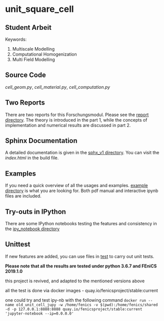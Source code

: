 # unit_square_cell

## Student Arbeit

Keywords:
 1. Multiscale Modelling
 2. Computational Homogenization
 3. Multi Field Modelling

## Source Code

*cell_geom.py*, *cell_material.py*, *cell_computation.py*

## Two Reports

There are two reports for this Forschungsmodul. Please see the
[report directory](./report/). The theory is introduced in the part 1, 
while the concepts of implementation and numerical results are discussed 
in part 2.

## Sphinx Documentation

A detailed documentation is given in the [sphx_v1 directory](sphx_v1/build/html/).
You can visit the *index.html* in the build file.

## Examples

If you need a quick overview of all the usages and examples. [example directory](example/) 
is what you are looking for. Both pdf manual and interactive ipynb files 
are included.

## Try-outs in IPython

There are some IPython notebooks testing the features and consistency in the [ipy_notebook directory](ipy_notebook/)

## Unittest

If new features are added, you can use files in [test](test/) to carry out unit 
tests.

__Please note that all the results are tested under python 3.6.7 and FEniCS 2019.1.0__

this project is revived, and adapted to the mentioned versions above

all the test is done via docker images - quay.io/fenicsproject/stable:current

one could try and test ipy-nb with the following command
`docker run --name old_unit_cell_jupy -w /home/fenics -v $(pwd):/home/fenics/shared -d -p 127.0.0.1:8888:8888 quay.io/fenicsproject/stable:current 'jupyter-notebook --ip=0.0.0.0'`